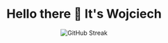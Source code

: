 <h1 align="center">Hello there 👋 It's Wojciech</h1>
<p align="center">
  <img src="http://github-readme-streak-stats.herokuapp.com?user=wsekta&theme=github-dark&hide_border=true" alt="GitHub Streak"/>
</p>
